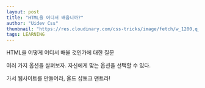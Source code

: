 ```yaml
---
layout: post
title: "HTML을 어디서 배웁니까?"
author: "Uidev Css"
thumbnail: "https://res.cloudinary.com/css-tricks/image/fetch/w_1200,q_auto,f_auto/https://css-tricks.com/wp-content/uploads/2019/02/john-schnobrich-520023-unsplash.png"
tags: LEARNING
---
```



HTML을 어떻게 어디서 배울 것인가에 대한 질문

여러 가지 옵션을 살펴보자. 자신에게 맞는 옵션을 선택할 수 있다.

가서 웹사이트를 만들어라, 올드 샵토크 맨트라!